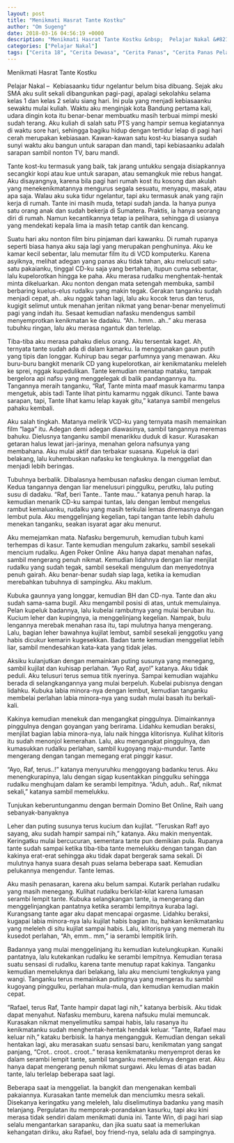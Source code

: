 ```yaml
---
layout: post
title: "Menikmati Hasrat Tante Kostku"
author: "Om Sugeng"
date: 2018-03-16 04:56:19 +0000
description: "Menikmati Hasrat Tante Kostku &nbsp;  Pelajar Nakal &#8211;\u00a0 Kebiasaanku tidur ngelantur belum bisa dibuang. Sejak aku SMA aku sulit sekali dibangunkan pagi-pagi, apalagi sekolahku selama kelas 1 dan..."
categories: ["Pelajar Nakal"]
tags: ["Cerita 18", "Cerita Dewasa", "Cerita Panas", "Cerita Panas Pelajar", "Cerita Seks Pelajar", "Kumpulan Cerita Panas"]
---
```


Menikmati Hasrat Tante Kostku
&nbsp;

Pelajar Nakal &#8211;  Kebiasaanku tidur ngelantur belum bisa dibuang. Sejak aku SMA aku sulit sekali dibangunkan pagi-pagi, apalagi sekolahku selama kelas 1 dan kelas 2 selalu siang hari. Ini pula yang menjadi kebiasaanku sewaktu mulai kuliah. Waktu aku menginjak kota Bandung pertama kali, udara dingin kota itu benar-benar membuatku masih terbuai mimpi meski sudah terang. Aku kuliah di salah satu PTS yang hampir semua kegiatannya di waktu sore hari, sehingga bagiku hidup dengan tertidur lelap di pagi hari cerah merupakan kebiasaan. Kawan-kawan satu kost-ku biasanya sudah sunyi waktu aku bangun untuk sarapan dan mandi, tapi kebiasaanku adalah sarapan sambil nonton TV, baru mandi.

Tante kost-ku termasuk yang baik, tak jarang untukku sengaja disiapkannya secangkir kopi atau kue untuk sarapan, atau semangkuk mie rebus hangat. Aku disayangnya, karena bila pagi hari rumah kost itu kosong dan akulah yang menekenikmatannya mengurus segala sesuatu, menyapu, masak, atau apa saja. Walau aku suka tidur ngelantur, tapi aku termasuk anak yang rajin kerja di rumah. Tante ini masih muda, tetapi sudah janda. Ia hanya punya satu orang anak dan sudah bekerja di Sumatera. Praktis, ia hanya seorang diri di rumah. Namun kecantikannya tetap ia pelihara, sehingga di usianya yang mendekati kepala lima ia masih tetap cantik dan kencang.

Suatu hari aku nonton film biru pinjaman dari kawanku. Di rumah rupanya seperti biasa hanya aku saja lagi yang merupakan penghuninya. Aku ke kamar kecil sebentar, lalu memutar film itu di VCD komputerku. Karena asyiknya, melihat adegan yang panas aku tidak tahan, aku melucuti satu-satu pakaianku, tinggal CD-ku saja yang bertahan, itupun cuma sebentar, lalu kupelorotkan hingga ke paha. Aku merasa rudalku menghentak-hentak minta dikeluarkan. Aku nonton dengan mata setengah membuka, sambil berbaring kuelus-elus rudalku yang makin tegak. Gerakan tanganku sudah menjadi cepat, ah.. aku nggak tahan lagi, lalu aku kocok terus dan terus, kugigit selimut untuk menahan jeritan nikmat yang benar-benar menyelimuti pagi yang indah itu. Sesaat kemudian nafasku mendengus sambil menyemprotkan kenikmatan ke dadaku.
&#8220;Ah.. hmm.. ah..&#8221; aku merasa tubuhku ringan, lalu aku merasa ngantuk dan terlelap.

Tiba-tiba aku merasa pahaku dielus orang. Aku tersentak kaget. Ah, ternyata tante sudah ada di dalam kamarku. Ia menggunakan gaun putih yang tipis dan longgar. Kuhirup bau segar parfumnya yang menawan. Aku buru-buru bangkit menarik CD yang kupelorotkan, air kenikmatanku meleleh ke sprei, nggak kupedulikan. Tante kemudian menatap mataku, tampak bergelora api nafsu yang menggelegak di balik pandangannya itu.
Tangannya meraih tanganku, &#8220;Raf, Tante minta maaf masuk kamarmu tanpa mengetuk, abis tadi Tante lihat pintu kamarmu nggak dikunci. Tante bawa sarapan, tapi, Tante lihat kamu lelap kayak gitu,&#8221; katanya sambil mengelus pahaku kembali.

Aku salah tingkah. Matanya melirik VCD-ku yang ternyata masih memainkan film &#8220;laga&#8221; itu. Adegan demi adegan diawasinya, sambil tangannya meremas bahuku. Dielusnya tanganku sambil menarikku duduk di kasur. Kurasakan getaran halus lewat jari-jarinya, menahan gelora nafsunya yang membahana. Aku mulai aktif dan terbakar suasana. Kupeluk ia dari belakang, lalu kuhembuskan nafasku ke tengkuknya. Ia menggeliat dan menjadi lebih beringas.

Tubuhnya berbalik. Dibalasnya hembusan nafasku dengan ciuman lembut. Kedua tangannya dengan liar menelusuri pinggulku, perutku, lalu puting susu di dadaku.
&#8220;Raf, beri Tante.. Tante mau..&#8221; katanya penuh harap.
Ia kemudian menarik CD-ku sampai tuntas, lalu dengan lembut mengelus rambut kemaluanku, rudalku yang masih terkulai lemas diremasnya dengan lembut pula. Aku menggelinjang kegelian, tapi tangan tante lebih dahulu menekan tanganku, seakan isyarat agar aku menurut.

Aku memejamkan mata. Nafasku bergemuruh, kemudian tubuh kami terhempas di kasur. Tante kemudian mengulum zakarku, sambil sesekali mencium rudalku. Agen Poker Online  Aku hanya dapat menahan nafas, sambil mengerang penuh nikmat. Kemudian lidahnya dengan liar menjilat rudalku yang sudah tegak, sambil sesekali mengulum dan menyedotnya penuh gairah. Aku benar-benar sudah siap laga, ketika ia kemudian merebahkan tubuhnya di sampingku. Aku maklum.

Kubuka gaunnya yang longgar, kemudian BH dan CD-nya. Tante dan aku sudah sama-sama bugil. Aku mengambil posisi di atas, untuk memulainya. Pelan kupeluk badannya, lalu kubelai rambutnya yang mulai beruban itu. Kucium leher dan kupingnya, ia menggelinjang kegelian. Nampak, bulu lengannya merebak menahan rasa itu, tapi mulutnya hanya mengerang. Lalu, bagian leher bawahnya kujilat lembut, sambil sesekali jenggotku yang habis dicukur kemarin kugesekkan. Badan tante kemudian menggeliat lebih liar, sambil mendesahkan kata-kata yang tidak jelas.

Aksiku kulanjutkan dengan memainkan puting susunya yang menegang, sambil kujilat dan kuhisap perlahan.
&#8220;Ayo Raf, ayo!&#8221; katanya.
Aku tidak peduli. Aku telusuri terus semua titik nyerinya. Sampai kemudian wajahku berada di selangkangannya yang mulai berpeluh. Kubelai pubisnya dengan lidahku. Kubuka labia minora-nya dengan lembut, kemudian tanganku membelai perlahan labia minora-nya yang sudah mulai basah itu berkali-kali.

Kakinya kemudian menekuk dan mengangkat pinggulnya. Dimainkannya pinggulnya dengan goyangan yang berirama. Lidahku kemudian beraksi, menjilat bagian labia minora-nya, lalu naik hingga klitorisnya. Kulihat klitoris itu sudah menonjol kemerahan. Lalu, aku mengangkat pinggulnya, dan kumasukkan rudalku perlahan, sambil kugoyang maju-mundur. Tante mengerang dengan tangan memegang erat pinggir kasur.

&#8220;Ayo, Raf, terus..!&#8221; katanya menyuruhku menggoyang badanku terus.
Aku menengkurapinya, lalu dengan sigap kusentakkan pinggulku sehingga rudalku menghujam dalam ke serambi lempitnya.
&#8220;Aduh, aduh.. Raf, nikmat sekali,&#8221; katanya sambil memelukku.

Tunjukan keberuntunganmu dengan bermain Domino Bet Online, Raih uang sebanyak-banyaknya

Leher dan puting susunya terus kucium dan kujilat.
&#8220;Teruskan Raf! ayo sayang, aku sudah hampir sampai nih,&#8221; katanya.
Aku makin menyentak. Keringatku mulai bercucuran, sementara tante pun demikian pula. Rupanya tante sudah sampai ketika tiba-tiba tante memelukku dengan tangan dan kakinya erat-erat sehingga aku tidak dapat bergerak sama sekali. Di mulutnya hanya suara desah puas selama beberapa saat. Kemudian pelukannya mengendur. Tante lemas.

Aku masih penasaran, karena aku belum sampai. Kutarik perlahan rudalku yang masih menegang. Kulihat rudalku berkilat-kilat karena lumasan serambi lempit tante. Kubuka selangkangan tante, ia mengerang dan menggelinjangkan pantatnya ketika serambi lempitnya kuraba lagi. Kurangsang tante agar aku dapat mencapai orgasme. Lidahku beraksi, kugapai labia minora-nya lalu kujilat habis bagian itu, bahkan kenikmatanku yang meleleh di situ kujilat sampai habis.
Lalu, klitorisnya yang memerah itu kusedot perlahan, &#8220;Ah, emm.. mm,&#8221; ia serambi lempitik lirih.

Badannya yang mulai menggelinjang itu kemudian kutelungkupkan. Kunaiki pantatnya, lalu kutekankan rudalku ke serambi lempitnya. Kemudian terasa suatu sensasi di rudalku, karena tante menutup rapat kakinya. Tanganku kemudian memeluknya dari belakang, lalu aku menciumi tengkuknya yang wangi. Tanganku terus memainkan putingnya yang mengeras itu sambil kugoyang pinggulku, perlahan mula-mula, dan kemudian kemudian makin cepat.

&#8220;Rafael, terus Raf, Tante hampir dapat lagi nih,&#8221; katanya berbisik.
Aku tidak dapat menyahut. Nafasku memburu, karena nafsuku mulai memuncak. Kurasakan nikmat menyelimutiku sampai habis, lalu rasanya itu kenikmatanku sudah menghentak-hentak hendak keluar.
&#8220;Tante, Rafael mau keluar nih,&#8221; kataku berbisik.
Ia hanya mengangguk. Kemudian dengan sekali hentakan lagi, aku merasakan suatu sensasi baru, kenikmatan yang sangat panjang, &#8220;Crot.. croot.. croot..&#8221; terasa kenikmatanku menyemprot deras ke dalam serambi lempit tante, sambil tanganku memeluknya dengan erat.
Aku hanya dapat mengerang penuh nikmat surgawi. Aku lemas di atas badan tante, lalu terlelap beberapa saat lagi.

Beberapa saat ia menggeliat. Ia bangkit dan mengenakan kembali pakaiannya. Kurasakan tante memeluk dan menciumku mesra sekali. Disekanya keringatku yang meleleh, lalu diselimutinya badanku yang masih telanjang. Pergulatan itu memporak-porandakan kasurku, tapi aku kini merasa tidak sendiri dalam menikmati dunia ini. Tante Win, di pagi hari siap selalu mengantarkan sarapanku, dan jika suatu saat ia memerlukan kehangatan diriku, aku Rafael, boy friend-nya, selalu ada di sampingnya.